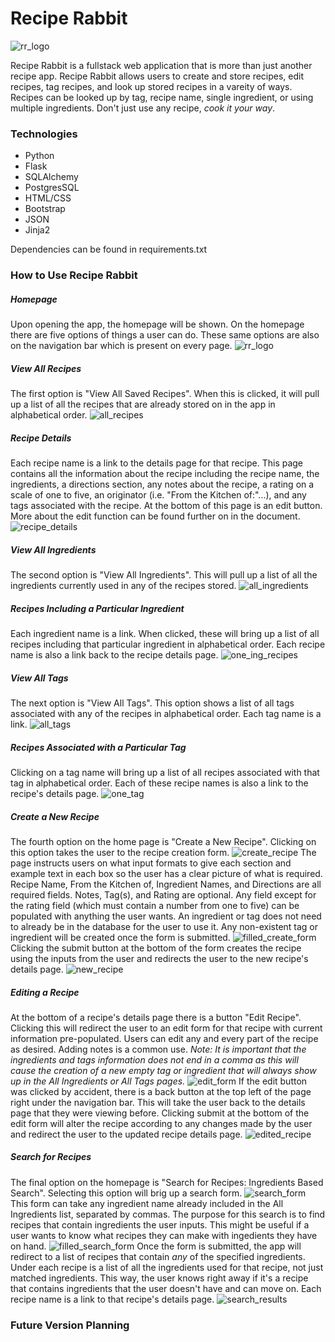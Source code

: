 # Recipe Rabbit

![rr_logo](/static/recipe_rabbit_logo.png)

Recipe Rabbit is a fullstack web application that is more than just another recipe app. Recipe Rabbit allows users to create and store recipes, edit recipes, tag recipes, and look up stored recipes in a vareity of ways. Recipes can be looked up by tag, recipe name, single ingredient, or using multiple ingredients. Don't just use any recipe, *cook it your way*.

### Technologies

- Python
- Flask
- SQLAlchemy
- PostgresSQL
- HTML/CSS
- Bootstrap
- JSON
- Jinja2

Dependencies can be found in requirements.txt

### How to Use Recipe Rabbit

##### Homepage
Upon opening the app, the homepage will be shown. On the homepage there are five options of things a user can do. These same options are also on the navigation bar which is present on every page.
![rr_logo](/static/rr_homepage.png)

##### View All Recipes
The first option is "View All Saved Recipes". When this is clicked, it will pull up a list of all the recipes that are already stored on in the app in alphabetical order. 
![all_recipes](/static/rr_all_recipes.png)

##### Recipe Details
Each recipe name is a link to the details page for that recipe. This page contains all the information about the recipe including the recipe name, the ingredients, a directions section, any notes about the recipe, a rating on a scale of one to five, an originator (i.e. "From the Kitchen of:"...), and any tags associated with the recipe.
At the bottom of this page is an edit button. More about the edit function can be found further on in the document.
![recipe_details](/static/rr_recipe_details.png)

##### View All Ingredients
The second option is "View All Ingredients". This will pull up a list of all the ingredients currently used in any of the recipes stored.
![all_ingredients](/static/rr_all_ingredients.png)

##### Recipes Including a Particular Ingredient
Each ingredient name is a link. When clicked, these will bring up a list of all recipes including that particular ingredient in alphabetical order. Each recipe name is also a link back to the recipe details page.
![one_ing_recipes](/static/rr_one_ing.png)

##### View All Tags
The next option is "View All Tags". This option shows a list of all tags associated with any of the recipes in alphabetical order. Each tag name is a link.
![all_tags](/static/rr_all_tags.png)

##### Recipes Associated with a Particular Tag
Clicking on a tag name will bring up a list of all recipes associated with that tag in alphabetical order. Each of these recipe names is also a link to the recipe's details page.
![one_tag](/static/rr_with_tag.png)

##### Create a New Recipe
The fourth option on the home page is "Create a New Recipe". Clicking on this option takes the user to the recipe creation form.
![create_recipe](/static/rr_create_recipe.png)
The page instructs users on what input formats to give each section and example text in each box so the user has a clear picture of what is required. Recipe Name, From the Kitchen of, Ingredient Names, and Directions are all required fields. Notes, Tag(s), and Rating are optional. Any field except for the rating field (which must contain a number from one to five) can be populated with anything the user wants. An ingredient or tag does not need to already be in the database for the user to use it. Any non-existent tag or ingredient will be created once the form is submitted.
![filled_create_form](/static/rr_create_filled.png)
Clicking the submit button at the bottom of the form creates the recipe using the inputs from the user and redirects the user to the new recipe's details page.
![new_recipe](/static/salmon_recipe.png)

##### Editing a Recipe
At the bottom of a recipe's details page there is a button "Edit Recipe". Clicking this will redirect the user to an edit form for that recipe with current information pre-populated. Users can edit any and every part of the recipe as desired. Adding notes is a common use.
*Note: It is important that the ingredients and tags information does not end in a comma as this will cause the creation of a new empty tag or ingredient that will always show up in the All Ingredients or All Tags pages.*
![edit_form](/static/rr_edit.png)
If the edit button was clicked by accident, there is a back button at the top left of the page right under the navigation bar. This will take the user back to the details page that they were viewing before.
Clicking submit at the bottom of the edit form will alter the recipe according to any changes made by the user and redirect the user to the updated recipe details page.
![edited_recipe](/static/salmon_edited.png)

##### Search for Recipes
The final option on the homepage is "Search for Recipes: Ingredients Based Search". Selecting this option will brig up a search form. 
![search_form](/static/rr_search.png) 
This form can take any ingredient name already included in the All Ingredients list, separated by commas. The purpose for this search is to find recipes that contain ingredients the user inputs. This might be useful if a user wants to know what recipes they can make with ingedients they have on hand.
![filled_search_form](/static/search_filled.png) 
Once the form is submitted, the app will redirect to a list of recipes that contain *any* of the specified ingredients. Under each recipe is a list of all the ingredients used for that recipe, not just matched ingredients. This way, the user knows right away if it's a recipe that contains ingredients that the user doesn't have and can move on. Each recipe name is a link to that recipe's details page.
![search_results](/static/rr_search_results.png) 

### Future Version Planning





